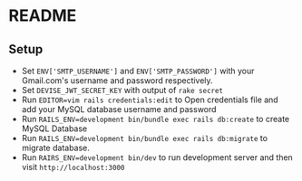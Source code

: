 # README

## Setup
- Set  `ENV['SMTP_USERNAME']` and `ENV['SMTP_PASSWORD']` with your Gmail.com's username and password respectively.
- Set `DEVISE_JWT_SECRET_KEY` with output of `rake secret`
- Run `EDITOR=vim rails credentials:edit` to Open credentials file and add your MySQL database username and password
- Run `RAILS_ENV=development bin/bundle exec rails db:create` to create MySQL Database
- Run `RAILS_ENV=development bin/bundle exec rails db:migrate` to migrate database.
- Run `RAIRS_ENV=development bin/dev` to run development server and then visit `http://localhost:3000`

